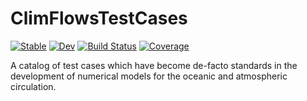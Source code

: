 # ClimFlowsTestCases

[![Stable](https://img.shields.io/badge/docs-stable-blue.svg)](https://ClimFlows.github.io/ClimFlowsTestCases.jl/stable/)
[![Dev](https://img.shields.io/badge/docs-dev-blue.svg)](https://ClimFlows.github.io/ClimFlowsTestCases.jl/dev/)
[![Build Status](https://github.com/ClimFlows/ClimFlowsTestCases.jl/actions/workflows/CI.yml/badge.svg?branch=main)](https://github.com/ClimFlows/ClimFlowsTestCases.jl/actions/workflows/CI.yml?query=branch%3Amain)
[![Coverage](https://codecov.io/gh/ClimFlows/ClimFlowsTestCases.jl/branch/main/graph/badge.svg)](https://codecov.io/gh/ClimFlows/ClimFlowsTestCases.jl)

A catalog of test cases which have become de-facto standards in the development of numerical models for the oceanic and atmospheric circulation.
